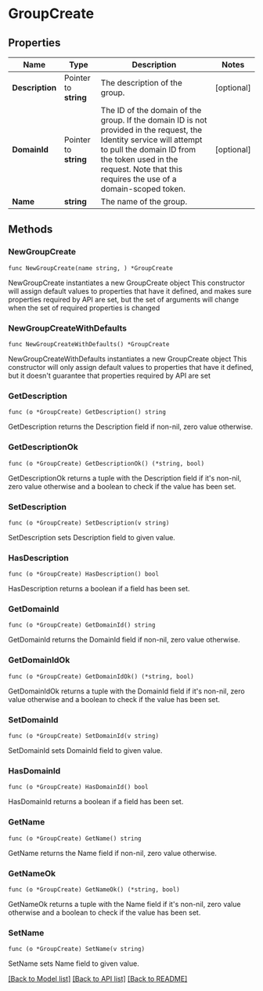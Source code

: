 # GroupCreate

## Properties

Name | Type | Description | Notes
------------ | ------------- | ------------- | -------------
**Description** | Pointer to **string** | The description of the group. | [optional] 
**DomainId** | Pointer to **string** | The ID of the domain of the group. If the domain ID is not provided in the request, the Identity service will attempt to pull the domain ID from the token used in the request. Note that this requires the use of a domain-scoped token. | [optional] 
**Name** | **string** | The name of the group. | 

## Methods

### NewGroupCreate

`func NewGroupCreate(name string, ) *GroupCreate`

NewGroupCreate instantiates a new GroupCreate object
This constructor will assign default values to properties that have it defined,
and makes sure properties required by API are set, but the set of arguments
will change when the set of required properties is changed

### NewGroupCreateWithDefaults

`func NewGroupCreateWithDefaults() *GroupCreate`

NewGroupCreateWithDefaults instantiates a new GroupCreate object
This constructor will only assign default values to properties that have it defined,
but it doesn't guarantee that properties required by API are set

### GetDescription

`func (o *GroupCreate) GetDescription() string`

GetDescription returns the Description field if non-nil, zero value otherwise.

### GetDescriptionOk

`func (o *GroupCreate) GetDescriptionOk() (*string, bool)`

GetDescriptionOk returns a tuple with the Description field if it's non-nil, zero value otherwise
and a boolean to check if the value has been set.

### SetDescription

`func (o *GroupCreate) SetDescription(v string)`

SetDescription sets Description field to given value.

### HasDescription

`func (o *GroupCreate) HasDescription() bool`

HasDescription returns a boolean if a field has been set.

### GetDomainId

`func (o *GroupCreate) GetDomainId() string`

GetDomainId returns the DomainId field if non-nil, zero value otherwise.

### GetDomainIdOk

`func (o *GroupCreate) GetDomainIdOk() (*string, bool)`

GetDomainIdOk returns a tuple with the DomainId field if it's non-nil, zero value otherwise
and a boolean to check if the value has been set.

### SetDomainId

`func (o *GroupCreate) SetDomainId(v string)`

SetDomainId sets DomainId field to given value.

### HasDomainId

`func (o *GroupCreate) HasDomainId() bool`

HasDomainId returns a boolean if a field has been set.

### GetName

`func (o *GroupCreate) GetName() string`

GetName returns the Name field if non-nil, zero value otherwise.

### GetNameOk

`func (o *GroupCreate) GetNameOk() (*string, bool)`

GetNameOk returns a tuple with the Name field if it's non-nil, zero value otherwise
and a boolean to check if the value has been set.

### SetName

`func (o *GroupCreate) SetName(v string)`

SetName sets Name field to given value.



[[Back to Model list]](../README.md#documentation-for-models) [[Back to API list]](../README.md#documentation-for-api-endpoints) [[Back to README]](../README.md)


